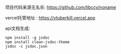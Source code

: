 项目代码来源无名杀: https://github.com/libccy/noname

vercel托管地址 : https://vtuberkill.vercel.app

api文档生成: 
```
npm install -g jsdoc
npm install clean-jsdoc-theme
jsdoc -c jsdoc.json
```

